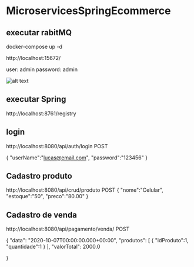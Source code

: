 # MicroservicesSpringEcommerce

## executar rabitMQ

 docker-compose up -d
 
 http://localhost:15672/
 
 user: admin
 password: admin
 
 ![alt text](https://i.imgur.com/TSHnQ92.png)
 
## executar Spring 

http://localhost:8761/registry

## login 

http://localhost:8080/api/auth/login POST

{
    "userName":"lucas@email.com",
    "password":"123456"
}

## Cadastro produto

http://localhost:8080/api/crud/produto POST
{
    "nome":"Celular",
    "estoque":"50",
    "preco":"80.00"
}

## Cadastro de venda

http://localhost:8080/api/pagamento/venda/ POST

{
                "data": "2020-10-07T00:00:00.000+00:00",
                "produtos": [
                    {
                        "idProduto":1,
                        "quantidade":1
                    }
                ],
                "valorTotal": 2000.0
               
}

